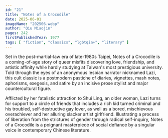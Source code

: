 ```yaml
---
id: "21"
title: "Notes of a Crocodile"
date: 2025-06-01
imageName: "202506.webp"
author: "Qiu Miaojin"
pages: 242
firstPublishedYear: 1977
tags: [ "fiction", "classics", "lgbtqia+", "literary" ]
---
```

Set in the post-martial-law era of late-1980s Taipei, Notes of a Crocodile is a coming-of-age story of queer misfits discovering love, friendship, and artistic affinity while hardly studying at Taiwan's most prestigious university. Told through the eyes of an anonymous lesbian narrator nicknamed Lazi, this cult classic is a postmodern pastiche of diaries, vignettes, mash notes, aphorisms, exegesis, and satire by an incisive prose stylist and major countercultural figure.

Afflicted by her fatalistic attraction to Shui Ling, an older woman, Lazi turns for support to a circle of friends that includes a rich kid turned criminal and his troubled, self-destructive gay lover, as well as a bored, mischievous overachiever and her alluring slacker artist girlfriend.
Illustrating a process of liberation from the strictures of gender through radical self-inquiry, Notes of a Crocodile is a poignant masterpiece of social defiance by a singular voice in contemporary Chinese literature.